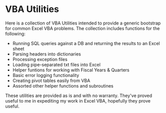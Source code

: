 VBA Utilities
==============
Here is a collection of VBA Utilities intended to provide a generic bootstrap for common Excel VBA problems. The collection includes functions for the following:
* Running SQL queries against a DB and returning the results to an Excel sheet
* Parsing headers into dictionaries
* Processing exception files
* Loading pipe-separated txt files into Excel
* Helper funtions for working with Fiscal Years & Quarters
* Basic error logging functionality
* Creating pivot tables easily from VBA
* Assorted other helper functions and subroutines

These utilities are provided as is and with no warranty. They've proved useful to me in expediting my work in Excel VBA, hopefully they prove useful.
